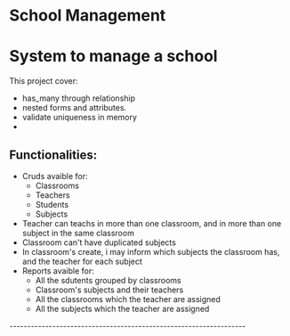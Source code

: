 School Management
==========================

<h1>System to manage a school</h1>

This project cover: 
<ul>
  <li>has_many through relationship</li>
  <li>nested forms and attributes.</li>
  <li>validate uniqueness in memory<li>
</ul>

<h2>Functionalities:</h2>
<ul>
  <li>
    Cruds avaible for:
    <ul>
      <li>Classrooms</li>
      <li>Teachers</li>
      <li>Students</li>
      <li>Subjects</li>
    </ul>
  </li>
  <li>Teacher can teachs in more than one classroom, and in more than one subject in the same classroom</li>
  <li>Classroom can't have duplicated subjects</li>
  <li>In classroom's create, i may inform which subjects the classroom has, and the teacher for each subject</li>
  <li>
    Reports avaible for:
    <ul>
      <li>All the sdutents grouped by classrooms</li>
      <li>Classroom's subjects and their teachers</li>
      <li>All the classrooms which the teacher are assigned</li>
      <li>All the subjects which the teacher are assigned</li>
    </ul>
  </li>  
</ul>
------------------------------------------------------------------
